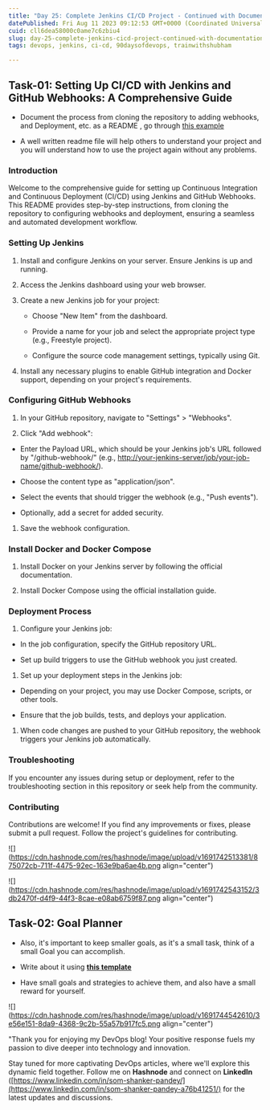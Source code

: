 ```yaml
---
title: "Day 25: Complete Jenkins CI/CD Project - Continued with Documentation"
datePublished: Fri Aug 11 2023 09:12:53 GMT+0000 (Coordinated Universal Time)
cuid: cll6dea58000c0ame7c6zbiu4
slug: day-25-complete-jenkins-cicd-project-continued-with-documentation
tags: devops, jenkins, ci-cd, 90daysofdevops, trainwithshubham

---
```


## Task-01: Setting Up CI/CD with Jenkins and GitHub Webhooks: A Comprehensive Guide

* Document the process from cloning the repository to adding webhooks, and Deployment, etc. as a README , go through [this example](https://github.com/LondheShubham153/fynd-my-movie/blob/master/README.md)
    
* A well written readme file will help others to understand your project and you will understand how to use the project again without any problems.
    

### Introduction

Welcome to the comprehensive guide for setting up Continuous Integration and Continuous Deployment (CI/CD) using Jenkins and GitHub Webhooks. This README provides step-by-step instructions, from cloning the repository to configuring webhooks and deployment, ensuring a seamless and automated development workflow.

### Setting Up Jenkins

1. Install and configure Jenkins on your server. Ensure Jenkins is up and running.
    
2. Access the Jenkins dashboard using your web browser.
    
3. Create a new Jenkins job for your project:
    
    * Choose "New Item" from the dashboard.
        
    * Provide a name for your job and select the appropriate project type (e.g., Freestyle project).
        
    * Configure the source code management settings, typically using Git.
        
4. Install any necessary plugins to enable GitHub integration and Docker support, depending on your project's requirements.
    

### Configuring GitHub Webhooks

1. In your GitHub repository, navigate to "Settings" &gt; "Webhooks".
    
2. Click "Add webhook":
    

* Enter the Payload URL, which should be your Jenkins job's URL followed by "/github-webhook/" (e.g., [http://your-jenkins-server/job/your-job-name/github-webhook/](http://your-jenkins-server/job/your-job-name/github-webhook/)).
    
* Choose the content type as "application/json".
    
* Select the events that should trigger the webhook (e.g., "Push events").
    
* Optionally, add a secret for added security.
    

1. Save the webhook configuration.
    

### Install Docker and Docker Compose

1. Install Docker on your Jenkins server by following the official documentation.
    
2. Install Docker Compose using the official installation guide.
    

### Deployment Process

1. Configure your Jenkins job:
    

* In the job configuration, specify the GitHub repository URL.
    
* Set up build triggers to use the GitHub webhook you just created.
    

1. Set up your deployment steps in the Jenkins job:
    

* Depending on your project, you may use Docker Compose, scripts, or other tools.
    
* Ensure that the job builds, tests, and deploys your application.
    

1. When code changes are pushed to your GitHub repository, the webhook triggers your Jenkins job automatically.
    

### Troubleshooting

If you encounter any issues during setup or deployment, refer to the troubleshooting section in this repository or seek help from the community.

### Contributing

Contributions are welcome! If you find any improvements or fixes, please submit a pull request. Follow the project's guidelines for contributing.

![](https://cdn.hashnode.com/res/hashnode/image/upload/v1691742513381/875072cb-711f-4475-92ec-163e9ba6ae4b.png align="center")

![](https://cdn.hashnode.com/res/hashnode/image/upload/v1691742543152/3db2470f-d4f9-44f3-8cae-e08ab6759f87.png align="center")

## Task-02: Goal Planner

* Also, it's important to keep smaller goals, as it's a small task, think of a small Goal you can accomplish.
    
* Write about it using [**this template**](https://www.linkedin.com/posts/shubhamlondhe1996_taking-resolutions-and-having-goals-for-an-activity-7023858409762373632-s2J8?utm_source=share&utm_medium=member_desktop)
    
* Have small goals and strategies to achieve them, and also have a small reward for yourself.
    

![](https://cdn.hashnode.com/res/hashnode/image/upload/v1691744542610/3e56e151-8da9-4368-9c2b-55a57b917fc5.png align="center")

"Thank you for enjoying my DevOps blog! Your positive response fuels my passion to dive deeper into technology and innovation.

Stay tuned for more captivating DevOps articles, where we'll explore this dynamic field together. Follow me on **Hashnode** and connect on **LinkedIn** ([https://www.linkedin.com/in/som-shanker-pandey/](https://www.linkedin.com/in/som-shanker-pandey-a76b41251/) for the latest updates and discussions.